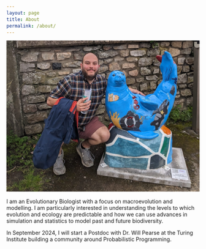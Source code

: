 ```yaml
---
layout: page
title: About
permalink: /about/
---
```


![headshot](/docs/assets/images/joshtyler.png)

I am an Evolutionary Biologist with a focus on macroevolution and modelling. I am particularly interested in understanding the levels to which evolution and ecology are predictable and how we can use advances in simulation and statistics to model past and future biodiversity.

In September 2024, I will start a Postdoc with Dr. Will Pearse at the Turing Institute building a community around Probabilistic Programming.
